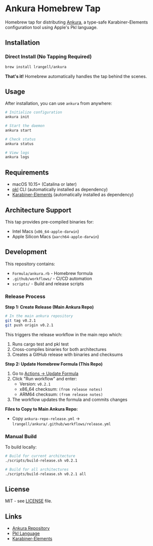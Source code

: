# Ankura Homebrew Tap

Homebrew tap for distributing [Ankura](https://github.com/lrangell/ankura), a type-safe Karabiner-Elements configuration tool using Apple's Pkl language.

## Installation

### Direct Install (No Tapping Required)

```bash
brew install lrangell/ankura
```

**That's it!** Homebrew automatically handles the tap behind the scenes.

## Usage

After installation, you can use `ankura` from anywhere:

```bash
# Initialize configuration
ankura init

# Start the daemon
ankura start

# Check status
ankura status

# View logs
ankura logs
```

## Requirements

- macOS 10.15+ (Catalina or later)
- [pkl](https://pkl-lang.org) CLI (automatically installed as dependency)
- [Karabiner-Elements](https://karabiner-elements.pqrs.org/) (automatically installed as dependency)

## Architecture Support

This tap provides pre-compiled binaries for:
- Intel Macs (`x86_64-apple-darwin`)
- Apple Silicon Macs (`aarch64-apple-darwin`)

## Development

This repository contains:
- `Formula/ankura.rb` - Homebrew formula
- `.github/workflows/` - CI/CD automation
- `scripts/` - Build and release scripts

### Release Process

**Step 1: Create Release (Main Ankura Repo)**
```bash
# In the main ankura repository
git tag v0.2.1
git push origin v0.2.1
```

This triggers the release workflow in the main repo which:
1. Runs cargo test and pkl test
2. Cross-compiles binaries for both architectures  
3. Creates a GitHub release with binaries and checksums

**Step 2: Update Homebrew Formula (This Repo)**
1. Go to [Actions → Update Formula](https://github.com/lrangell/homebrew-ankura/actions)
2. Click "Run workflow" and enter:
   - Version: `v0.2.1`
   - x86_64 checksum: `(from release notes)`
   - ARM64 checksum: `(from release notes)`
3. The workflow updates the formula and commits changes

**Files to Copy to Main Ankura Repo:**
- Copy `ankura-repo-release.yml` → `lrangell/ankura/.github/workflows/release.yml`

### Manual Build

To build locally:

```bash
# Build for current architecture
./scripts/build-release.sh v0.2.1

# Build for all architectures
./scripts/build-release.sh v0.2.1 all
```

## License

MIT - see [LICENSE](LICENSE) file.

## Links

- [Ankura Repository](https://github.com/lrangell/ankura)
- [Pkl Language](https://pkl-lang.org)
- [Karabiner-Elements](https://karabiner-elements.pqrs.org/)